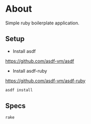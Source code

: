 # About

Simple ruby boilerplate application.

## Setup

- Install asdf

https://github.com/asdf-vm/asdf

- Install asdf-ruby

https://github.com/asdf-vm/asdf-ruby

```bash
asdf install
```

## Specs

```bash
rake
```
